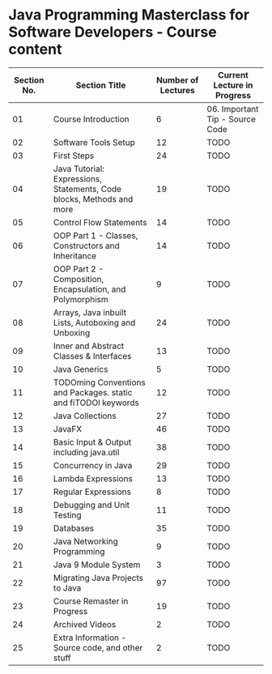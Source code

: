 # Java Programming Masterclass for Software Developers - Course content

| Section No. | Section Title                                                         | Number of Lectures | Current Lecture in Progress     |
| ----------- | --------------------------------------------------------------------- | ------------------ | ------------------------------- |
| 01          | Course Introduction                                                   | 6                  | 06. Important Tip - Source Code |
| 02          | Software Tools Setup                                                  | 12                 | TODO                            |
| 03          | First Steps                                                           | 24                 | TODO                            |
| 04          | Java Tutorial: Expressions, Statements, Code blocks, Methods and more | 19                 | TODO                            |
| 05          | Control Flow Statements                                               | 14                 | TODO                            |
| 06          | OOP Part 1 - Classes, Constructors and Inheritance                    | 14                 | TODO                            |
| 07          | OOP Part 2 - Composition, Encapsulation, and Polymorphism             | 9                  | TODO                            |
| 08          | Arrays, Java inbuilt Lists, Autoboxing and Unboxing                   | 24                 | TODO                            |
| 09          | Inner and Abstract Classes & Interfaces                               | 13                 | TODO                            |
| 10          | Java Generics                                                         | 5                  | TODO                            |
| 11          | TODOming Conventions and Packages. static and fiTODOl keywords        | 12                 | TODO                            |
| 12          | Java Collections                                                      | 27                 | TODO                            |
| 13          | JavaFX                                                                | 46                 | TODO                            |
| 14          | Basic Input & Output including java.util                              | 38                 | TODO                            |
| 15          | Concurrency in Java                                                   | 29                 | TODO                            |
| 16          | Lambda Expressions                                                    | 13                 | TODO                            |
| 17          | Regular Expressions                                                   | 8                  | TODO                            |
| 18          | Debugging and Unit Testing                                            | 11                 | TODO                            |
| 19          | Databases                                                             | 35                 | TODO                            |
| 20          | Java Networking Programming                                           | 9                  | TODO                            |
| 21          | Java 9 Module System                                                  | 3                  | TODO                            |
| 22          | Migrating Java Projects to Java                                       | 97                 | TODO                            |
| 23          | Course Remaster in Progress                                           | 19                 | TODO                            |
| 24          | Archived Videos                                                       | 2                  | TODO                            |
| 25          | Extra Information - Source code, and other stuff                      | 2                  | TODO                            |
